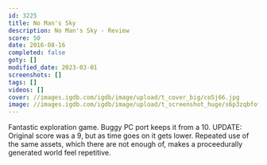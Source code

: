 ```yaml
---
id: 3225
title: No Man's Sky
description: No Man's Sky - Review
score: 50
date: 2016-08-16
completed: false
goty: []
modified_date: 2023-03-01
screenshots: []
tags: []
videos: []
cover: //images.igdb.com/igdb/image/upload/t_cover_big/co5j66.jpg
image: //images.igdb.com/igdb/image/upload/t_screenshot_huge/s6p3zqbfof7kncyp7ocf.jpg
---
```

Fantastic exploration game. Buggy PC port keeps it from a 10. UPDATE: Original score was a 9, but as time goes on it gets lower. Repeated use of the same assets, which there are not enough of, makes a proceedurally generated world feel repetitive. 